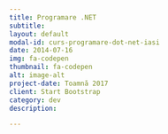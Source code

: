 ```yaml
---
title: Programare .NET
subtitle:
layout: default
modal-id: curs-programare-dot-net-iasi
date: 2014-07-16
img: fa-codepen
thumbnail: fa-codepen
alt: image-alt
project-date: Toamnă 2017
client: Start Bootstrap
category: dev
description:

---
```

